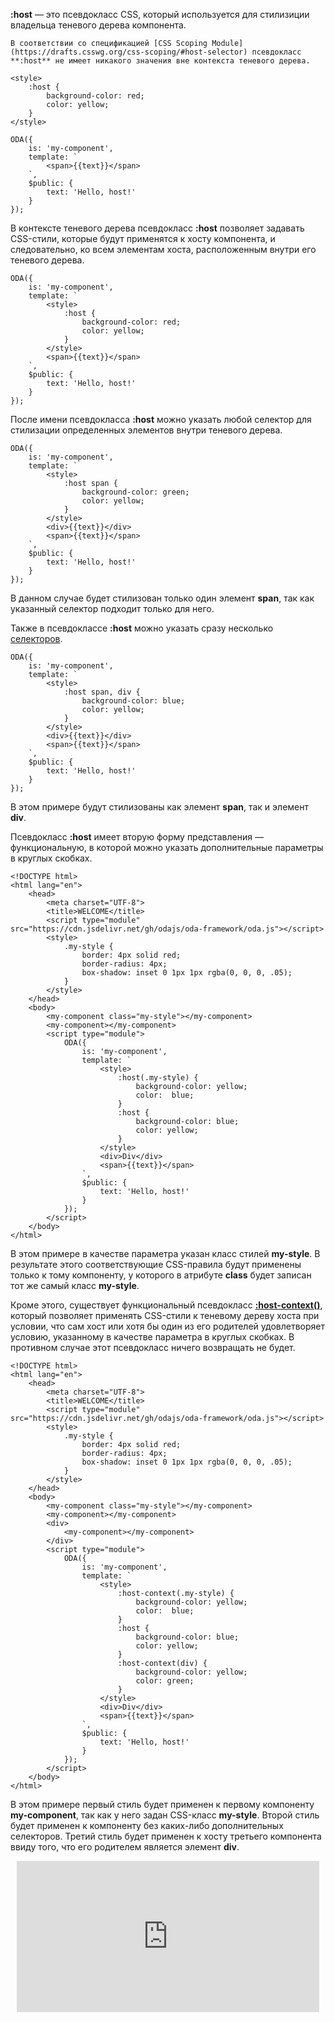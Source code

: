**:host** — это псевдокласс CSS, который используется для стилизиции владельца теневого дерева компонента.

```info_md
В соответствии со спецификацией [CSS Scoping Module](https://drafts.csswg.org/css-scoping/#host-selector) псевдокласс **:host** не имеет никакого значения вне контекста теневого дерева.
```

```xml_css_edit_[my-component.css]
<style>
    :host {
        background-color: red;
        color: yellow;
    }
</style>
```

```javascript_run_edit_[my-component.js]_{my-component.css}
ODA({
    is: 'my-component',
    template: `
        <span>{{text}}</span>
    `,
    $public: {
        text: 'Hello, host!'
    }
});
```

В контексте теневого дерева псевдокласс **:host** позволяет задавать CSS-стили, которые будут применятся к хосту компонента, и следовательно, ко всем элементам хоста, расположенным внутри его теневого дерева.

```javascript_run_edit_[my-component.js]
ODA({
    is: 'my-component',
    template: `
        <style>
            :host {
                background-color: red;
                color: yellow;
            }
        </style>
        <span>{{text}}</span>
    `,
    $public: {
        text: 'Hello, host!'
    }
});
```

После имени псевдокласса **:host** можно указать любой селектор для стилизации определенных элементов внутри теневого дерева.

```javascript_run_edit_[my-component.js]
ODA({
    is: 'my-component',
    template: `
        <style>
            :host span {
                background-color: green;
                color: yellow;
            }
        </style>
        <div>{{text}}</div>
        <span>{{text}}</span>
    `,
    $public: {
        text: 'Hello, host!'
    }
});
```

В данном случае будет стилизован только один элемент **span**, так как указанный селектор подходит только для него.

Также в псевдоклассе **:host** можно указать сразу несколько [селекторов](https://drafts.csswg.org/selectors-4/#typedef-compound-selector-list).

```javascript_run_edit_[my-component.js]
ODA({
    is: 'my-component',
    template: `
        <style>
            :host span, div {
                background-color: blue;
                color: yellow;
            }
        </style>
        <div>{{text}}</div>
        <span>{{text}}</span>
    `,
    $public: {
        text: 'Hello, host!'
    }
});
```

В этом примере будут стилизованы как элемент **span**, так и элемент **div**.

Псевдокласс **:host** имеет вторую форму представления — функциональную, в которой можно указать дополнительные параметры в круглых скобках.

```_run_edit_line
<!DOCTYPE html>
<html lang="en">
    <head>
        <meta charset="UTF-8">
        <title>WELCOME</title>
        <script type="module" src="https://cdn.jsdelivr.net/gh/odajs/oda-framework/oda.js"></script>
        <style>
            .my-style {
                border: 4px solid red;
                border-radius: 4px;
                box-shadow: inset 0 1px 1px rgba(0, 0, 0, .05);
            }
        </style>
    </head>
    <body>
        <my-component class="my-style"></my-component>
        <my-component></my-component>
        <script type="module">
            ODA({
                is: 'my-component',
                template: `
                    <style>
                        :host(.my-style) {
                            background-color: yellow;
                            color:  blue;
                        }
                        :host {
                            background-color: blue;
                            color: yellow;
                        }
                    </style>
                    <div>Div</div>
                    <span>{{text}}</span>
                `,
                $public: {
                    text: 'Hello, host!'
                }
            });
        </script>
    </body>
</html>
```

В этом примере в качестве параметра указан класс стилей **my-style**. В результате этого соответствующие CSS-правила будут применены только к тому компоненту, у которого в атрибуте **class** будет записан тот же самый класс **my-style**.

Кроме этого, существует функциональный псевдокласс [**:host-context()**](https://drafts.csswg.org/css-scoping/#selectordef-host-context), который позволяет применять CSS-стили к теневому дереву хоста при условии, что сам хост или хотя бы один из его родителей удовлетворяет условию, указанному в качестве параметра в круглых скобках. В противном случае этот псевдокласс ничего возвращать не будет.

```_run_edit_line
<!DOCTYPE html>
<html lang="en">
    <head>
        <meta charset="UTF-8">
        <title>WELCOME</title>
        <script type="module" src="https://cdn.jsdelivr.net/gh/odajs/oda-framework/oda.js"></script>
        <style>
            .my-style {
                border: 4px solid red;
                border-radius: 4px;
                box-shadow: inset 0 1px 1px rgba(0, 0, 0, .05);
            }
        </style>
    </head>
    <body>
        <my-component class="my-style"></my-component>
        <my-component></my-component>
        <div>
            <my-component></my-component>
        </div>
        <script type="module">
            ODA({
                is: 'my-component',
                template: `
                    <style>
                        :host-context(.my-style) {
                            background-color: yellow;
                            color:  blue;
                        }
                        :host {
                            background-color: blue;
                            color: yellow;
                        }
                        :host-context(div) {
                            background-color: yellow;
                            color: green;
                        }
                    </style>
                    <div>Div</div>
                    <span>{{text}}</span>
                `,
                $public: {
                    text: 'Hello, host!'
                }
            });
        </script>
    </body>
</html>
```

В этом примере первый стиль будет применен к первому компоненту **my-component**, так как у него задан CSS-класс **my-style**. Второй стиль будет применен к компоненту без каких-либо дополнительных селекторов. Третий стиль будет применен к хосту третьего компонента ввиду того, что его родителем является элемент **div**.

<div style="position:relative;padding-bottom:48%; margin:10px">
    <iframe src="https://www.youtube.com/embed/kXtjakXxmuE?start=0" frameborder="0" allow="accelerometer; autoplay; encrypted-media; gyroscope; picture-in-picture" allowfullscreen
    	style="position:absolute;width:100%;height:100%;"></iframe>
</div>

